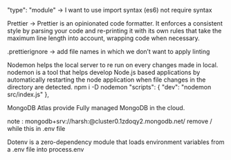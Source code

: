 "type": "module" -> I want to use import syntax (es6) not require syntax

Prettier -> Prettier is an opinionated code formatter. It enforces a consistent style by parsing your code and re-printing it with its own rules that take the maximum line length into account, wrapping code when necessary.

.prettierignore -> add file names in which we don’t want to apply linting

Nodemon helps the local server to re run on every changes made in local.
nodemon is a tool that helps develop Node.js based applications by automatically restarting the node application when file changes in the directory are detected.
npm i -D nodemon
"scripts": {
    "dev": "nodemon src/index.js"
  },

MongoDB Atlas provide Fully managed MongoDB in the cloud.

note : mongodb+srv://harsh:<your-pwd>@cluster0.1zdoqy2.mongodb.net/ remove / while this in .env file

Dotenv is a zero-dependency module that loads environment variables from a .env file into process.env
